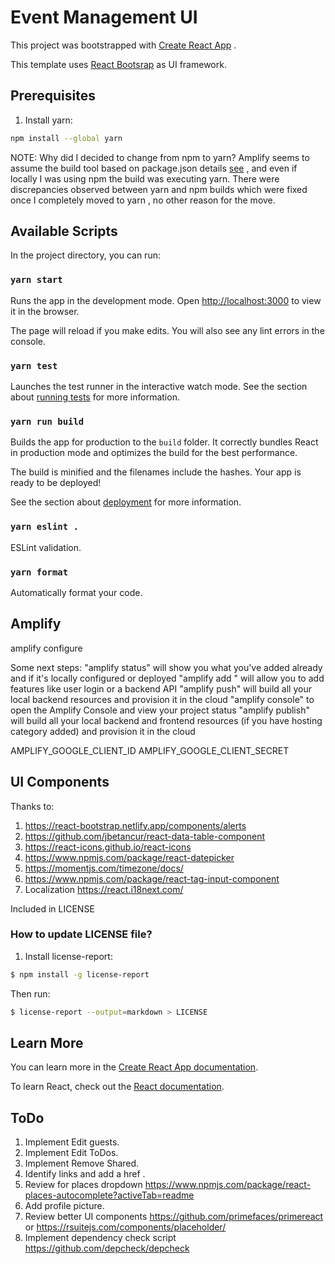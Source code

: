 # Event Management UI

This project was bootstrapped with [Create React App](https://github.com/facebook/create-react-app) .

This template uses [React Bootsrap](https://react-bootstrap.netlify.com/) as UI framework.

## Prerequisites

1. Install yarn:

  ```bash
  npm install --global yarn
  ```

  NOTE: Why did I decided to change from npm to yarn?  Amplify seems to assume the build tool based on package.json details [see](https://docs.aws.amazon.com/amplify/latest/userguide/build-settings.html) , and even if locally I was using npm the build was executing yarn. There were discrepancies observed between yarn and npm builds which were fixed once I completely moved to yarn , no other reason for the move.

## Available Scripts

In the project directory, you can run:

### `yarn start`

Runs the app in the development mode.
Open [http://localhost:3000](http://localhost:3000) to view it in the browser.

The page will reload if you make edits.
You will also see any lint errors in the console.

### `yarn test`

Launches the test runner in the interactive watch mode.
See the section about [running tests](https://facebook.github.io/create-react-app/docs/running-tests) for more information.

### `yarn run build`

Builds the app for production to the `build` folder.
It correctly bundles React in production mode and optimizes the build for the best performance.

The build is minified and the filenames include the hashes.
Your app is ready to be deployed!

See the section about [deployment](https://facebook.github.io/create-react-app/docs/deployment) for more information.

### `yarn eslint .`

ESLint validation.

### `yarn format`

Automatically format your code.

## Amplify

amplify configure

Some next steps:
"amplify status" will show you what you've added already and if it's locally configured or deployed
"amplify add <category>" will allow you to add features like user login or a backend API
"amplify push" will build all your local backend resources and provision it in the cloud
"amplify console" to open the Amplify Console and view your project status
"amplify publish" will build all your local backend and frontend resources (if you have hosting category added) and provision it in the cloud    

AMPLIFY_GOOGLE_CLIENT_ID
AMPLIFY_GOOGLE_CLIENT_SECRET

## UI Components

Thanks to:

1. https://react-bootstrap.netlify.app/components/alerts
1. https://github.com/jbetancur/react-data-table-component
1. https://react-icons.github.io/react-icons
1. https://www.npmjs.com/package/react-datepicker
1. https://momentjs.com/timezone/docs/
1. https://www.npmjs.com/package/react-tag-input-component
1. Localization https://react.i18next.com/

Included in LICENSE

### How to update LICENSE file?

1. Install license-report:

```bash
$ npm install -g license-report
```

Then run:

```bash
$ license-report --output=markdown > LICENSE
```

## Learn More

You can learn more in the [Create React App documentation](https://facebook.github.io/create-react-app/docs/getting-started).

To learn React, check out the [React documentation](https://reactjs.org/).

## ToDo

1. Implement Edit guests.
1. Implement Edit ToDos.
1. Implement Remove Shared.
1. Identify links and add a href .
1. Review for places dropdown https://www.npmjs.com/package/react-places-autocomplete?activeTab=readme
1. Add profile picture.
1. Review better UI components https://github.com/primefaces/primereact or https://rsuitejs.com/components/placeholder/
1. Implement dependency check script https://github.com/depcheck/depcheck